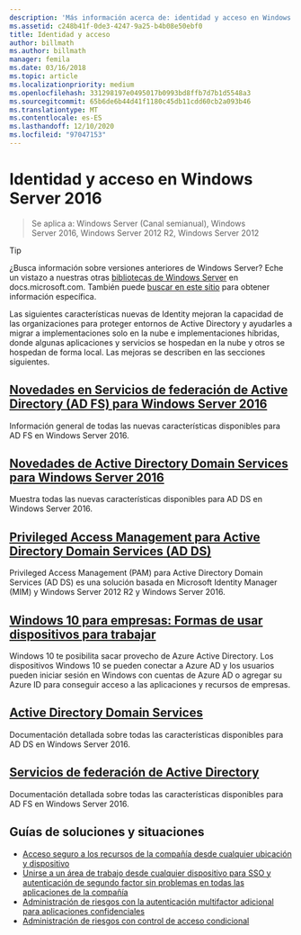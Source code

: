 ```yaml
---
description: 'Más información acerca de: identidad y acceso en Windows Server 2016'
ms.assetid: c248b41f-0de3-4247-9a25-b4b08e50ebf0
title: Identidad y acceso
author: billmath
ms.author: billmath
manager: femila
ms.date: 03/16/2018
ms.topic: article
ms.localizationpriority: medium
ms.openlocfilehash: 331298197e0495017b0993bd8ffb7d7b1d5548a3
ms.sourcegitcommit: 65b6de6b44d41f1180c45db11cdd60cb2a093b46
ms.translationtype: MT
ms.contentlocale: es-ES
ms.lasthandoff: 12/10/2020
ms.locfileid: "97047153"
---
```

# <a name="identity-and-access-in-windows-server-2016"></a>Identidad y acceso en Windows Server 2016

>Se aplica a: Windows Server (Canal semianual), Windows Server 2016, Windows Server 2012 R2, Windows Server 2012

>[!TIP]
> ¿Busca información sobre versiones anteriores de Windows Server? Eche un vistazo a nuestras otras [bibliotecas de Windows Server](/previous-versions/windows/) en docs.microsoft.com. También puede [buscar en este sitio](/search/index?dataSource=previousVersions&search=Windows+Server) para obtener información específica.

 Las siguientes características nuevas de Identity mejoran la capacidad de las organizaciones para proteger entornos de Active Directory y ayudarles a migrar a implementaciones solo en la nube e implementaciones híbridas, donde algunas aplicaciones y servicios se hospedan en la nube y otros se hospedan de forma local. Las mejoras se describen en las secciones siguientes.


## <a name="whats-new-in-active-directory-federation-services-for-windows-server-2016"></a>[Novedades en Servicios de federación de Active Directory (AD FS) para Windows Server 2016](ad-fs/overview/whats-new-active-directory-federation-services-windows-server.md)
Información general de todas las nuevas características disponibles para AD FS en Windows Server 2016.

## <a name="whats-new-in-active-directory-domain-services-for-windows-server-2016"></a>[Novedades de Active Directory Domain Services para Windows Server 2016](whats-new-active-directory-domain-services.md)
Muestra todas las nuevas características disponibles para AD DS en Windows Server 2016.

## <a name="privileged-access-management-for-active-directory-domain-services-40ad-ds41"></a>[Privileged Access Management para Active Directory Domain Services &#40;AD DS&#41;](/microsoft-identity-manager/pam/privileged-identity-management-for-active-directory-domain-services)
Privileged Access Management (PAM) para Active Directory Domain Services (AD DS) es una solución basada en Microsoft Identity Manager (MIM) y Windows Server 2012 R2 y Windows Server 2016.

## <a name="windows-10-for-the-enterprise-ways-to-use-devices-for-work"></a>[Windows 10 para empresas: Formas de usar dispositivos para trabajar](/azure/active-directory/devices/overview)
Windows 10 te posibilita sacar provecho de Azure Active Directory. Los dispositivos Windows 10 se pueden conectar a Azure AD y los usuarios pueden iniciar sesión en Windows con cuentas de Azure AD o agregar su Azure ID para conseguir acceso a las aplicaciones y recursos de empresas.

## <a name="active-directory-domain-services"></a>[Active Directory Domain Services](../identity/ad-ds/Active-Directory-Domain-Services.md)
Documentación detallada sobre todas las características disponibles para AD DS en Windows Server 2016.

## <a name="active-directory-federation-services"></a>[Servicios de federación de Active Directory](Active-Directory-Federation-Services.md)
Documentación detallada sobre todas las características disponibles para AD FS en Windows Server 2016.

## <a name="solutions-and-scenario-guides"></a>Guías de soluciones y situaciones
* [Acceso seguro a los recursos de la compañía desde cualquier ubicación y dispositivo](/previous-versions/windows/it-pro/solutions-guidance/dn550982(v=ws.11))
*  [Unirse a un área de trabajo desde cualquier dispositivo para SSO y autenticación de segundo factor sin problemas en todas las aplicaciones de la compañía](./ad-fs/operations/join-to-workplace-from-any-device-for-sso-and-seamless-second-factor-authentication-across-company-applications.md)
* [Administración de riesgos con la autenticación multifactor adicional para aplicaciones confidenciales](./ad-fs/operations/manage-risk-with-additional-multi-factor-authentication-for-sensitive-applications.md)
* [Administración de riesgos con control de acceso condicional](./ad-fs/operations/manage-risk-with-conditional-access-control.md)
